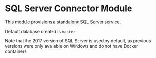 # SQL Server Connector Module
This module provisions a standalone SQL Server service.

Default database created is `master`.

Note that the 2017 version of SQL Server is used by default, as previous versions were only available on Windows and do not have Docker containers.
